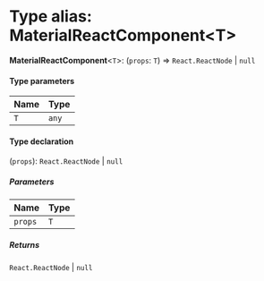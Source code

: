# Type alias: MaterialReactComponent\<T>

**MaterialReactComponent**<`T`>: (`props`: `T`) => `React.ReactNode` | `null`

#### Type parameters

| Name | Type |
| :------ | :------ |
| `T` | `any` |

#### Type declaration

(`props`): `React.ReactNode` | `null`

##### Parameters

| Name | Type |
| :------ | :------ |
| `props` | `T` |

##### Returns

`React.ReactNode` | `null`
